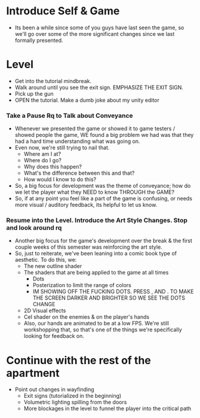 
# Introduce Self & Game
- Its been a while since some of you guys have last seen the game, so we'll go over some of the more significant changes since we last formally presented.

# Level
- Get into the tutorial mindbreak.
- Walk around until you see the exit sign. EMPHASIZE THE EXIT SIGN.
- Pick up the gun
- OPEN the tutorial. Make a dumb joke about my unity editor

### Take a Pause Rq to Talk about Conveyance
- Whenever we presented the game or showed it to game testers / showed people the game, WE found a big problem we had was that they had a hard time understanding what was going on.
- Even now, we're still trying to nail that.
	- Where am I at?
	- Where do I go?
	- Why does this happen?
	- What's the difference between this and that?
	- How would I know to do this?
- So, a big focus for development was the theme of conveyance; how do we let the player what they NEED to know THROUGH the GAME?
- So, if at any point you feel like a part of the game is confusing, or needs more visual / auditory feedback, its helpful to let us know.

### Resume into the Level. Introduce the Art Style Changes. Stop and look around rq
- Another big focus for the game's development over the break & the first couple weeks of this semester was reinforcing the art style.
- So, just to reiterate, we've been leaning into a comic book type of aesthetic. To do this, we:
	- The new outline shader
	- The shaders that are being applied to the game at all times
		- Dots
		- Posterization to limit the range of colors
		- IM SHOWING OFF THE FUCKING DOTS. PRESS , AND . TO MAKE THE SCREEN DARKER AND BRIGHTER SO WE SEE THE DOTS CHANGE
	- 2D Visual effects
	- Cel shader on the enemies & on the player's hands
	- Also, our hands are animated to be at a low FPS. We're still workshopping that, so that's one of the things we're specifically looking for feedback on.
# Continue with the rest of the apartment
- Point out changes in wayfinding
	- Exit signs (tutorialized in the beginning)
	- Volumetric lighting spilling from the doors
	- More blockages in the level to funnel the player into the critical path

